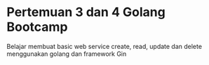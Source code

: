# Pertemuan 3 dan 4 Golang Bootcamp

Belajar membuat basic web service create, read, update dan delete menggunakan golang dan framework Gin
